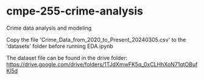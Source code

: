 # cmpe-255-crime-analysis
Crime data analysis and modeling

Copy the file 'Crime_Data_from_2020_to_Present_20240305.csv' to the 'datasets' folder before running EDA.ipynb

The dataset file can be found in the drive folder:
https://drive.google.com/drive/folders/1TJdXmwFK5q_0xCLHhXoN71qtOBufKl5d
